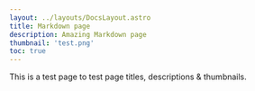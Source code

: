 ```yaml
---
layout: ../layouts/DocsLayout.astro
title: Markdown page
description: Amazing Markdown page
thumbnail: 'test.png'
toc: true
---
```


This is a test page to test page titles, descriptions & thumbnails.
